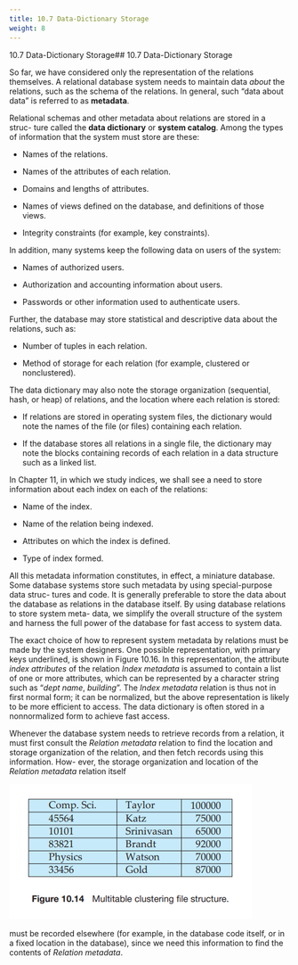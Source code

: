```yaml
---
title: 10.7 Data-Dictionary Storage
weight: 8
---
```


10.7 Data-Dictionary Storage## 10.7 Data-Dictionary Storage

So far, we have considered only the representation of the relations themselves. A relational database system needs to maintain data _about_ the relations, such as the schema of the relations. In general, such “data about data” is referred to as **metadata**.

Relational schemas and other metadata about relations are stored in a struc- ture called the **data dictionary** or **system catalog**. Among the types of information that the system must store are these:

- Names of the relations.

- Names of the attributes of each relation.

- Domains and lengths of attributes.

- Names of views defined on the database, and definitions of those views.

- Integrity constraints (for example, key constraints).

In addition, many systems keep the following data on users of the system:

- Names of authorized users.

- Authorization and accounting information about users. 

- Passwords or other information used to authenticate users.

Further, the database may store statistical and descriptive data about the relations, such as:

- Number of tuples in each relation.

- Method of storage for each relation (for example, clustered or nonclustered).

The data dictionary may also note the storage organization (sequential, hash, or heap) of relations, and the location where each relation is stored:

- If relations are stored in operating system files, the dictionary would note the names of the file (or files) containing each relation.

- If the database stores all relations in a single file, the dictionary may note the blocks containing records of each relation in a data structure such as a linked list.

In Chapter 11, in which we study indices, we shall see a need to store information about each index on each of the relations:

- Name of the index.

- Name of the relation being indexed.

- Attributes on which the index is defined.

- Type of index formed.

All this metadata information constitutes, in effect, a miniature database. Some database systems store such metadata by using special-purpose data struc- tures and code. It is generally preferable to store the data about the database as relations in the database itself. By using database relations to store system meta- data, we simplify the overall structure of the system and harness the full power of the database for fast access to system data.

The exact choice of how to represent system metadata by relations must be made by the system designers. One possible representation, with primary keys underlined, is shown in Figure 10.16. In this representation, the attribute _index attributes_ of the relation _Index metadata_ is assumed to contain a list of one or more attributes, which can be represented by a character string such as “_dept name_, _building_”. The _Index metadata_ relation is thus not in first normal form; it can be normalized, but the above representation is likely to be more efficient to access. The data dictionary is often stored in a nonnormalized form to achieve fast access.

Whenever the database system needs to retrieve records from a relation, it must first consult the _Relation metadata_ relation to find the location and storage organization of the relation, and then fetch records using this information. How- ever, the storage organization and location of the _Relation metadata_ relation itself  

![Alt text](image-12.png)

must be recorded elsewhere (for example, in the database code itself, or in a fixed location in the database), since we need this information to find the contents of _Relation metadata_.

